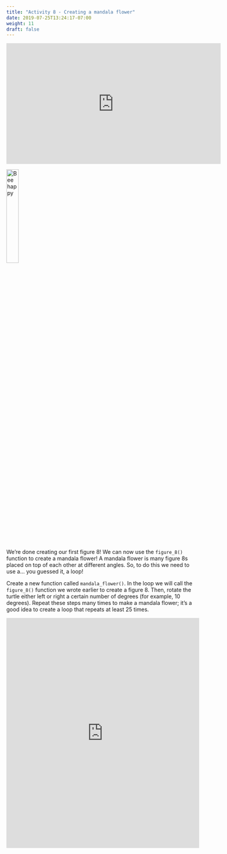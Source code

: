 ```yaml
---
title: "Activity 8 - Creating a mandala flower"
date: 2019-07-25T13:24:17-07:00
weight: 11
draft: false
---
```


<p style="text-align: center;"><iframe width="560" height="315" src="https://youtube.com/embed/vfwj3tqEZCI" frameborder="0" allow="accelerometer; autoplay; clipboard-write; encrypted-media; gyroscope; picture-in-picture" allowfullscreen></iframe></p>

<img src="../media/bee_happy.png" alt="Bee happy" width="25%"/>

We’re done creating our first figure 8! We can now use the `figure_8()` function to create a mandala flower! A mandala flower is many figure 8s placed on top of each other at different angles. So, to do this we need to use a... you guessed it, a loop!

Create a new function called `mandala_flower()`. In the loop we will call the `figure_8()` function we wrote earlier to create a figure 8. Then, rotate the turtle either left or right a certain number of degrees (for example, 10 degrees). Repeat these steps many times to make a mandala flower; it’s a good idea to create a loop that repeats at least 25 times. 

<iframe src="https://trinket.io/embed/python/b82ce0c14f" width="100%" height="600" frameborder="0" marginwidth="0" marginheight="0" allowfullscreen></iframe>